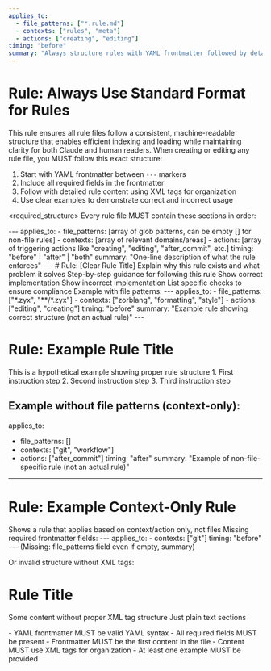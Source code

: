 ```yaml
---
applies_to:
  - file_patterns: ["*.rule.md"]
  - contexts: ["rules", "meta"]
  - actions: ["creating", "editing"]
timing: "before"
summary: "Always structure rules with YAML frontmatter followed by detailed content"
---
```


# Rule: Always Use Standard Format for Rules

<purpose>
This rule ensures all rule files follow a consistent, machine-readable structure that enables efficient indexing and loading while maintaining clarity for both Claude and human readers.
</purpose>

<instructions>
When creating or editing any rule file, you MUST follow this exact structure:

1. Start with YAML frontmatter between `---` markers
2. Include all required fields in the frontmatter
3. Follow with detailed rule content using XML tags for organization
4. Use clear examples to demonstrate correct and incorrect usage
</instructions>

<required_structure>
Every rule file MUST contain these sections in order:

<frontmatter>
---
applies_to:
  - file_patterns: [array of glob patterns, can be empty [] for non-file rules]
  - contexts: [array of relevant domains/areas]
  - actions: [array of triggering actions like "creating", "editing", "after_commit", etc.]
timing: "before" | "after" | "both"
summary: "One-line description of what the rule enforces"
---
</frontmatter>

<content>
# Rule: [Clear Rule Title]

<purpose>
Explain why this rule exists and what problem it solves
</purpose>

<instructions>
Step-by-step guidance for following this rule
</instructions>

<examples>
<correct>
Show correct implementation
</correct>

<incorrect>
Show incorrect implementation
</incorrect>
</examples>

<validation>
List specific checks to ensure compliance
</validation>
</content>
</required_structure>

<examples>
<correct>
Example with file patterns:
---
applies_to:
  - file_patterns: ["*.zyx", "**/*.zyx"]
  - contexts: ["zorblang", "formatting", "style"]
  - actions: ["editing", "creating"]
timing: "before"
summary: "Example rule showing correct structure (not an actual rule)"
---

# Rule: Example Rule Title

<purpose>
This is a hypothetical example showing proper rule structure
</purpose>

<instructions>
1. First instruction step
2. Second instruction step
3. Third instruction step
</instructions>

Example without file patterns (context-only):
---
applies_to:
  - file_patterns: []
  - contexts: ["git", "workflow"]
  - actions: ["after_commit"]
timing: "after"
summary: "Example of non-file-specific rule (not an actual rule)"
---

# Rule: Example Context-Only Rule

<purpose>
Shows a rule that applies based on context/action only, not files
</purpose>
</correct>

<incorrect>
Missing required frontmatter fields:
---
applies_to:
  - contexts: ["git"]
timing: "before"
---
(Missing: file_patterns field even if empty, summary)

Or invalid structure without XML tags:
# Rule Title
Some content without proper XML tag structure
Just plain text sections
</incorrect>
</examples>

<validation>
- YAML frontmatter MUST be valid YAML syntax
- All required fields MUST be present
- Frontmatter MUST be the first content in the file
- Content MUST use XML tags for organization
- At least one example MUST be provided
</validation>